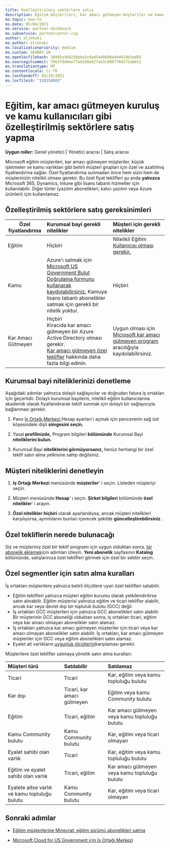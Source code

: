 ```yaml
---
title: Özelleştirilmiş sektörlere satış
description: Eğitim müşterileri, kar amacı gütmeyen müşteriler ve kamu kullanıcıları dahil olmak üzere belirli müşteri grupları için Microsoft'un özel, azaltılmış fiyatlandırması hakkında bilgi edinin.
ms.topic: how-to
ms.date: 05/04/2021
ms.service: partner-dashboard
ms.subservice: partnercenter-csp
author: alikhaki
ms.author: alikhaki
ms.localizationpriority: medium
ms.custom: SEOMAY.20
ms.openlocfilehash: 38985e48923bb0a3c6ad54eb600a44d419b5ad85
ms.sourcegitcommit: 7063fdddee77ad2d8e627ab3c806f76d173ab652
ms.translationtype: MT
ms.contentlocale: tr-TR
ms.lasthandoff: 05/19/2021
ms.locfileid: "110150803"
---
```

# <a name="sell-to-specialized-industries-like-education-non-profit-and-government-users"></a>Eğitim, kar amacı gütmeyen kuruluş ve kamu kullanıcıları gibi özelleştirilmiş sektörlere satış yapma

**Uygun roller:** Genel yönetici | Yönetici aracısı | Satış aracısı

Microsoft eğitim müşterileri, kar amacı gütmeyen müşteriler, küçük işletmeler ve kamu varlıkları gibi belirli müşteri grupları için özel ve azaltılmış fiyatlandırma sağlar. Özel fiyatlandırma sunmadan önce hem sizin hem de müşterinizin nitelikli olması gerekir. Bu özel fiyat teklifleri şu anda **yalnızca** Microsoft 365, Dynamics, Intune gibi lisans tabanlı hizmetler için kullanılabilir. Diğer türler (yazılım abonelikleri, kalıcı yazılım veya Azure ürünleri) için kullanılamaz.

## <a name="requirements-to-sell-to-specialized-industries"></a>Özelleştirilmiş sektörlere satış gereksinimleri

|**Özel fiyatlandırma**   |**Kurumsal bayi gerekli nitelikler**   |**Müşteri için gerekli nitelikler**   |
|----------------------------|:---------------------------------|:------------------------------------------|
|Eğitim   |Hiçbiri   | Nitelikli Eğitim [Kullanıcısı olması gerekir.](https://www.microsoftvolumelicensing.com/DocumentSearch.aspx?Mode=3&DocumentTypeId=7)   |
|Kamu   |Azure'ı satmak için [Microsoft US Government Bulut Doğrulama formunu kullanarak kaydolabilirsiniz.](https://azuregov.microsoft.com/csp) Kamuya lisans tabanlı abonelikler satmak için gerekli bir nitelik yoktur.|   Hiçbiri|
|Kar Amacı Gütmeyen  |Hiçbiri<br/> Kiracıda kar amacı gütmeyen bir Azure Active Directory olması gerekir.<br/> [Kar amacı gütmeyen özel teklifler](https://assetsprod.microsoft.com/mpn/nonprofit-skus-in-csp-faq.pdf) hakkında daha fazla bilgi edinin.   |Uygun olması için [Microsoft kar amacı gütmeyen program](https://nonprofit.microsoft.com/#/register) aracılığıyla kaydolabilirsiniz.   |

## <a name="check-your-reseller-qualifications"></a>Kurumsal bayi niteliklerinizi denetleme

Aşağıdaki adımlar yalnızca dolaylı sağlayıcılar ve doğrudan fatura iş ortakları için geçerlidir. Dolaylı kurumsal bayilerin, nitelikli eğitim kullanıcılarına akademik olarak fiyatlandırarak teklif sunmak için dolaylı bir sağlayıcıyla bağlanması gerekir.

1. Pano [İş Ortağı Merkezi,](https://partner.microsoft.com/dashboard)Hesap ayarları'ı açmak için pencerenin sağ üst köşesindeki dişli **simgesini seçin.**

2. Yasal **profilinizde,** Program bilgileri **bölümünde** Kurumsal Bayi **niteliklerini bulun.**

3. Kurumsal Bayi **niteliklerini görmüyorsanız,** henüz herhangi bir özel teklif satın alma yetkisine sahip değilsiniz.

## <a name="check-the-customer-qualifications"></a>Müşteri niteliklerini denetleyin

1. **Iş Ortağı Merkezi** menüsünde **müşteriler**' i seçin. Listeden müşteriyi seçin.

2. Müşteri menüsünde **Hesap**' ı seçin. **Şirket bilgileri** bölümünde **özel nitelikler**' i arayın.

3. **Özel nitelikler** **hiçbiri** olarak ayarlandıysa, ancak müşteri nitelikleri karşılıyorsa, ayrıntılarını bunları içerecek şekilde **güncelleştirebilirsiniz** .

## <a name="where-to-find-special-offers"></a>Özel tekliflerin nerede bulunacağı

Siz ve müşteriniz özel bir teklif programı için uygun olduktan sonra, [bir abonelik eklemek](create-a-new-subscription.md)için adımları izleyin. **Yeni abonelik** sayfasının **Katalog** bölümünde, satışlarınıza özel teklifleri görmek için özel bir sektör seçin.

## <a name="purchase-rules-for-special-segments"></a>Özel segmentler için satın alma kuralları

İş ortakları müşterilere yalnızca belirli ölçütlere uyan özel teklifleri satabilir. 

- Eğitim teklifleri yalnızca müşteri eğitim kurumu olarak yetkilendirilirse satın alınabilir. Eğitim müşterisi yalnızca eğitim ve ticari teklifler alabilir, ancak kar veya devlet dışı bir topluluk bulutu (GCC) değil.
- İş ortakları GCC müşterileri için yalnızca GCC abonelikleri satın alabilir. Bir müşterinin GCC aboneliği olduktan sonra, iş ortakları ticari, eğitim veya kar amacı olmayan abonelikler satın alamaz.
- İş ortakları yalnızca kar amacı gütmeyen müşteriler için ticari veya kar amacı olmayan abonelikler satın alabilir. İş ortakları, kar amacı gütmeyen müşteriler için GCC veya eğitim abonelikleri satın alamaz.
- Eyalet ait varlıkların [uygunluk ölçütlerini](https://www.microsoft.com/legal/compliance/anticorruption/criteria)karşılaması gerekir.

Müşterilere özel teklifler satmaya yönelik satın alma kuralları:

|**Müşteri türü**   |**Satılabilir**   |**Satılamaz**   |
|:----------------------------|:---------------------------------|:------------------------------------------|
| Ticari |Ticari | Kar, eğitim veya kamu topluluğu bulutu |
| Kar dışı |Ticari, kar amacı gütmeyen | Eğitim veya kamu Community bulutu |
| Eğitim |Ticari, eğitim | Kar amacı gütmeyen veya kamu topluluğu bulutu |
| Kamu Community bulutu |Kamu Community bulutu | Kar, eğitim veya ticari olmayan |
| Eyalet sahibi olan varlık  | Ticari  | Kar, eğitim veya kamu topluluğu bulutu  |
| Eğitim ve eyalet sahibi olan varlık | Ticari, eğitim | Kar amacı gütmeyen veya kamu topluluğu bulutu |
| Eyalete aitse varlık ve kamu topluluğu bulutu | Kamu Community bulutu | Kar, eğitim veya ticari olmayan |

## <a name="next-steps"></a>Sonraki adımlar

- [Eğitim müşterilerine Minecrat: eğitim sürümü abonelikleri satma](minecraft-subscriptions.md)

- [Microsoft Cloud for US Government için İş Ortağı Merkezi](partner-center-for-microsoft-us-govt-cloud.md)
